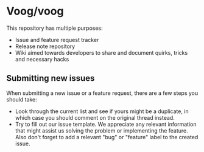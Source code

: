 # Voog/voog

This repository has multiple purposes:

* Issue and feature request tracker
* Release note repository
* Wiki aimed towards developers to share and document quirks, tricks and necessary hacks

## Submitting new issues

When submitting a new issue or a feature request, there are a few steps you should take:

* Look through the current list and see if yours might be a duplicate, in which case you should comment on the original thread instead.
* Try to fill out our issue template. We appreciate any relevant information that might assist us solving the problem or implementing the feature. Also don't forget to add a relevant "bug" or "feature" label to the created issue.
